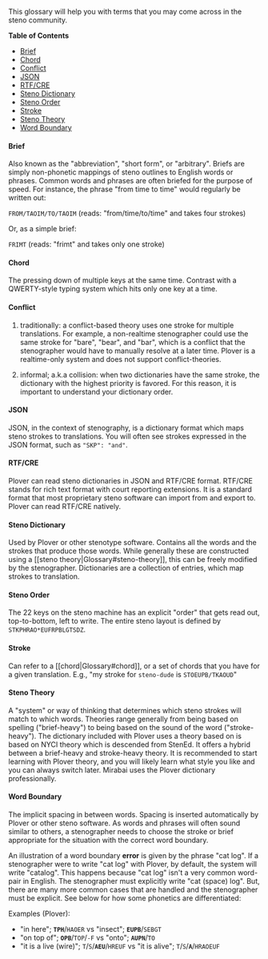 This glossary will help you with terms that you may come across in the steno community.

**Table of Contents**

- [Brief](#brief)
- [Chord](#chord)
- [Conflict](#conflict)
- [JSON](#json)
- [RTF/CRE](#rtfcre)
- [Steno Dictionary](#steno-dictionary)
- [Steno Order](#steno-order)
- [Stroke](#stroke)
- [Steno Theory](#steno-theory)
- [Word Boundary](#word-boundary)

#### Brief
    
Also known as the "abbreviation", "short form", or "arbitrary".  Briefs
are simply non-phonetic mappings of steno outlines to English words or
phrases. Common words and phrases are often briefed for the purpose of speed.
For instance, the phrase "from time to time" would regularly be written
out:

`FROM/TAOIM/TO/TAOIM` (reads: "from/time/to/time" and takes four strokes)

Or, as a simple brief:

`FRIMT` (reads: "frimt" and takes only one stroke)

#### Chord

The pressing down of multiple keys at the same time. Contrast with a QWERTY-style typing system which hits only one key at a time.

#### Conflict

1. traditionally: a conflict-based theory uses one stroke for multiple translations. For example, a non-realtime stenographer could use the same stroke for "bare", "bear", and "bar", which is a conflict that the stenographer would have to manually resolve at a later time. Plover is a realtime-only system and does not support conflict-theories.

2. informal; a.k.a collision: when two dictionaries have the same stroke, the dictionary with the highest priority is favored. For this reason, it is important to understand your dictionary order.

#### JSON

JSON, in the context of stenography, is a dictionary format which maps steno
strokes to translations. You will often see strokes expressed in the JSON format,
such as `"SKP": "and"`.

#### RTF/CRE

Plover can read steno dictionaries in JSON and RTF/CRE format. RTF/CRE stands for
rich text format with court reporting extensions. It is a standard format that most
proprietary steno software can import from and export to. Plover can read RTF/CRE
natively.

#### Steno Dictionary

Used by Plover or other stenotype software. Contains all the words and
the strokes that produce those words. While generally these are
constructed using a [[steno theory|Glossary#steno-theory]], this can be freely modified by the
stenographer. Dictionaries are a collection of entries, which map strokes to translation.

#### Steno Order

The 22 keys on the steno machine has an explicit "order" that gets read out,
top-to-bottom, left to write. The entire steno layout is defined by `STKPHRAO*EUFRPBLGTSDZ`.

#### Stroke

Can refer to a [[chord|Glossary#chord]], or a set of chords that you have for a
given translation. E.g., "my stroke for `steno-dude` is `STOEUPB/TKAOUD`"

#### Steno Theory

A "system" or way of thinking that determines which steno strokes will
match to which words. Theories range generally from being based on
spelling ("brief-heavy") to being based on the sound of the word ("stroke-heavy").
The dictionary included with Plover uses a theory based on is based on NYCI theory
which is descended from StenEd. It offers a hybrid between a brief-heavy and
stroke-heavy theory. It is recommended to start learning with Plover theory, and
you will likely learn what style you like and you can always switch later. Mirabai
uses the Plover dictionary professionally.

#### Word Boundary

The implicit spacing in between words. Spacing is inserted automatically
by Plover or other steno software. As words and phrases will often sound
similar to others, a stenographer needs to choose the stroke or brief
appropriate for the situation with the correct word boundary.

An illustration of a word boundary **error** is given by the phrase "cat log". If
a stenographer were to write "cat log" with Plover, by default, the system will
write "catalog". This happens because "cat log" isn't a very common word-pair
in English. The stenographer must explicitly write "cat (space) log".
But, there are many more common cases that are handled and the
stenographer must be explicit. See below for how some phonetics are differentiated:

Examples (Plover):

* "in here"; **`TPH`**/`HAOER` vs "insect"; **`EUPB`**/`SEBGT`
* "on top of"; **`OPB`**/`TOP`/`-F` vs "onto"; **`AUPN`**/`TO`
* "it is a live (wire)"; `T`/`S`/**`AEU`**/`HREUF` vs "it is alive"; `T`/`S`/**`A`**/`HRAOEUF`

